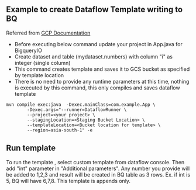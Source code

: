 ## Example to create Dataflow Template writing to BQ

Referred from [GCP Documentation](https://cloud.google.com/dataflow/docs/guides/templates/creating-templates)

* Before executing below command update your project in App.java for BigqueryIO
* Create dataset and table (mydataset.numbers) with column "i" as integer (single column)
* This command creates template and saves it to GCS bucket as specified by template location
* There is no need to provide any runtime parameters at this time, nothing is executed by this command, this only compiles and saves dataflow template

```
mvn compile exec:java  -Dexec.mainClass=com.example.App \
        -Dexec.args="--runner=DataflowRunner \
        --project=<your project> \
        --stagingLocation=<Staging Bucket Location> \
        --templateLocation=<Bucket location for template> \
        --region=asia-south-1" -e 
```

## Run template
To run the template , select custom template from dataflow console. Then add "int" parameter in "Additional parameters". Any number you provide will be added to 1,2,3 and result will be created in BQ table as 3 rows. Ex. if int is 5, BQ will have 6,7,8. This template is appends only.
